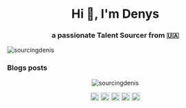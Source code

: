 <h1 align="center">Hi 👋, I'm Denys</h1>
<h3 align="center">a passionate Talent Sourcer from 🇺🇦</h3>

<p align="left"> <img src="https://komarev.com/ghpvc/?username=sourcingdenis" alt="sourcingdenis" /> </p>

### Blogs posts
<!-- BLOG-POST-LIST:START -->
<!-- BLOG-POST-LIST:END -->

<p align="center"> <img src="https://github-readme-stats.vercel.app/api?username=sourcingdenis&show_icons=true" alt="sourcingdenis" /> </p>

<p align="center">
<a href="https://twitter.com/sourcingdenis" target="blank"><img align="center" src="https://cdn.jsdelivr.net/npm/simple-icons@3.0.1/icons/twitter.svg" alt="sourcingdenis" height="20" width="20" /></a>
<a href="https://linkedin.com/in/sourcingdenis" target="blank"><img align="center" src="https://cdn.jsdelivr.net/npm/simple-icons@3.0.1/icons/linkedin.svg" alt="sourcingdenis" height="20" width="20" /></a>
<a href="https://fb.com/sourcingdenis" target="blank"><img align="center" src="https://cdn.jsdelivr.net/npm/simple-icons@3.0.1/icons/facebook.svg" alt="sourcingdenis" height="20" width="20" /></a>
<a href="https://instagram.com/sourcingdenis" target="blank"><img align="center" src="https://cdn.jsdelivr.net/npm/simple-icons@3.0.1/icons/instagram.svg" alt="sourcingdenis" height="20" width="20" /></a>
<a href="https://medium.com/@sourcingdenis" target="blank"><img align="center" src="https://cdn.jsdelivr.net/npm/simple-icons@3.0.1/icons/medium.svg" alt="@sourcingdenis" height="20" width="20" /></a>
</p>
